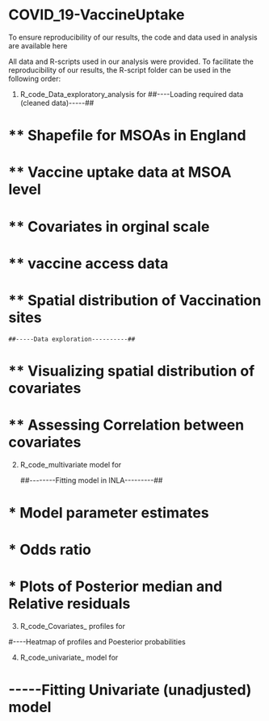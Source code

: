 # COVID_19-VaccineUptake
To ensure reproducibility of our results, the code  and data used in analysis are available here

All data and R-scripts used in our analysis were provided. To facilitate the reproducibility of our results, the  R-script folder can be used in the following order:
  1) R_code_Data_exploratory_analysis for 
   ##----Loading required data (cleaned data)-----##
#       ** Shapefile for MSOAs in England
#       ** Vaccine uptake  data at MSOA level
#       ** Covariates in orginal scale
#       ** vaccine access data
#       ** Spatial distribution of Vaccination sites

    ##-----Data exploration----------##

#       ** Visualizing spatial distribution of covariates
#       ** Assessing Correlation between covariates

 2) R_code_multivariate model for

     ##--------Fitting model in INLA---------##
#        * Model parameter estimates
#        * Odds ratio
#        * Plots of Posterior median and Relative residuals

3) R_code_Covariates_ profiles for

#----Heatmap of profiles and Poesterior probabilities

4) R_code_univariate_ model for 

# -----Fitting Univariate (unadjusted) model

